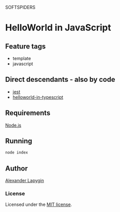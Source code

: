 SOFTSPIDERS

# HelloWorld in JavaScript

## Feature tags

- template
- javascript

## Direct descendants - also by code

* [jest](https://github.com/softspider/jest)
* [helloworld-in-typescript](https://github.com/softspider/helloworld-in-typescript)

## Requirements

[Node.js](https://nodejs.org/en/download/package-manager/)

## Running

```sh
node index
```

## Author

[Alexander Lapygin](https://github.com/AlexanderLapygin)

### License

Licensed under the [MIT license](./LICENSE).
